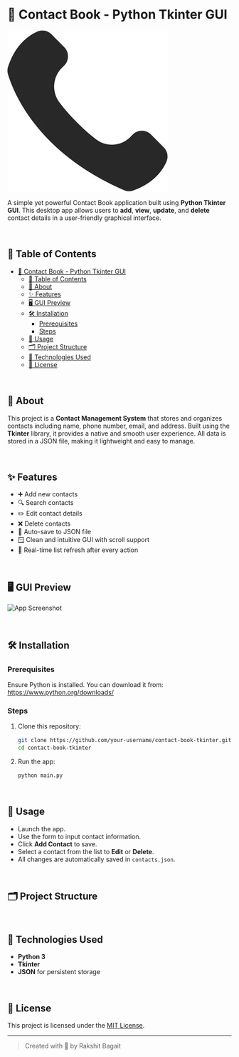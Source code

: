 # 📒 Contact Book - Python Tkinter GUI

![Logo](assets/logo.png)

A simple yet powerful Contact Book application built using **Python Tkinter GUI**. This desktop app allows users to **add**, **view**, **update**, and **delete** contact details in a user-friendly graphical interface.

<br>

## 🧾 Table of Contents

- [📒 Contact Book - Python Tkinter GUI](#-contact-book---python-tkinter-gui)
  - [🧾 Table of Contents](#-table-of-contents)
  - [📒 About](#-about)
  - [✨ Features](#-features)
  - [🖥️ GUI Preview](#️-gui-preview)
  - [🛠 Installation](#-installation)
    - [Prerequisites](#prerequisites)
    - [Steps](#steps)
  - [🚀 Usage](#-usage)
  - [🗂 Project Structure](#-project-structure)
  - [📌 Technologies Used](#-technologies-used)
  - [📃 License](#-license)

<br>

## 📒 About

This project is a **Contact Management System** that stores and organizes contacts including name, phone number, email, and address. Built using the **Tkinter** library, it provides a native and smooth user experience. All data is stored in a JSON file, making it lightweight and easy to manage.

<br>

## ✨ Features

- ➕ Add new contacts
- 🔍 Search contacts
- ✏️ Edit contact details
- ❌ Delete contacts
- 💾 Auto-save to JSON file
- 🪟 Clean and intuitive GUI with scroll support
- 🔄 Real-time list refresh after every action

<br>

## 🖥️ GUI Preview

![App Screenshot](assets/screenshot.png)

<br>

## 🛠 Installation

### Prerequisites

Ensure Python is installed. You can download it from: https://www.python.org/downloads/

### Steps

1. Clone this repository:
    ```bash
    git clone https://github.com/your-username/contact-book-tkinter.git
    cd contact-book-tkinter
    ```

2. Run the app:
    ```bash
    python main.py
    ```

<br>

## 🚀 Usage

- Launch the app.
- Use the form to input contact information.
- Click **Add Contact** to save.
- Select a contact from the list to **Edit** or **Delete**.
- All changes are automatically saved in `contacts.json`.

<br>

## 🗂 Project Structure


<br>

## 📌 Technologies Used

- **Python 3**
- **Tkinter**
- **JSON** for persistent storage

<br>

## 📃 License

This project is licensed under the [MIT License](LICENSE).

---

> Created with 💙 by Rakshit Bagait

